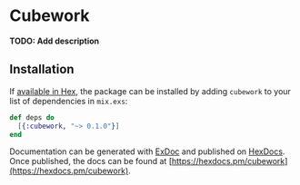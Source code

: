 # Cubework

**TODO: Add description**

## Installation

If [available in Hex](https://hex.pm/docs/publish), the package can be installed
by adding `cubework` to your list of dependencies in `mix.exs`:

```elixir
def deps do
  [{:cubework, "~> 0.1.0"}]
end
```

Documentation can be generated with [ExDoc](https://github.com/elixir-lang/ex_doc)
and published on [HexDocs](https://hexdocs.pm). Once published, the docs can
be found at [https://hexdocs.pm/cubework](https://hexdocs.pm/cubework).

